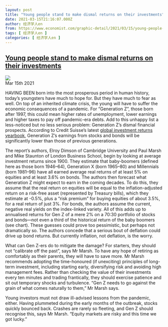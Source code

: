 ```yaml
---
layout: post
title: "Young people stand to make dismal returns on their investments"
date: 2021-03-15T21:16:07.000Z
author: 经济学人en
from: https://www.economist.com/graphic-detail/2021/03/15/young-people-stand-to-make-dismal-returns-on-their-investments
tags: [ 经济学人en ]
categories: [ 经济学人en ]
---
```

<!--1615842967000-->
[Young people stand to make dismal returns on their investments](https://www.economist.com/graphic-detail/2021/03/15/young-people-stand-to-make-dismal-returns-on-their-investments)
------

<div>
<img src="https://images.weserv.nl/?url=www.economist.com/img/b/1280/757/90/sites/default/files/images/2021/03/articles/main/20210320_woc153.png"/><div></div><aside ><div ><time itemscope="" itemType="http://schema.org/DateTime" dateTime="2021-03-15T00:00:00Z" >Mar 15th 2021</time><meta itemProp="author" content="The Economist"/></div><div ></div></aside><p >HAVING BEEN born into the most prosperous period in human history, today’s youngsters have much to hope for. But they have much to fear as well. On top of an inherited climate crisis, the young will have to suffer the economic consequences of a pandemic. For “Generation Z”, those born after 1997, this could mean higher rates of unemployment, lower earnings and higher taxes to pay off pandemic-era debts. Add to this unhappy list a less-noticed but no less serious problem: Generation Z’s dismal financial prospects. According to Credit Suisse’s latest <a href="https://www.economist.comhttps://www.credit-suisse.com/media/assets/corporate/docs/about-us/research/publications/credit-suisse-global-investment-returns-yearbook-2021-summary-edition.pdf">global investment returns yearbook</a>, Generation Z’s earnings from stocks and bonds will be significantly lower than those of previous generations.</p><p >The report’s authors, Elroy Dimson of Cambridge University and Paul Marsh and Mike Staunton of London Business School, begin by looking at average investment returns since 1900. They estimate that baby-boomers (defined here as those born 1946–64), Generation X (born 1965–80) and Millennials (born 1981–96) have all earned average real returns of at least 5% on equities and at least 3.6% on bonds. The authors then forecast what Generation Z might expect to earn in the coming decades. To do this, they assume that the real return on equities will be equal to the inflation-adjusted return on a risk-free asset (represented by Treasury bills), which they estimate at -0.5%, plus a “risk premium” for buying equities of about 3.5%, for a real return of just 3%. For bonds, the authors assume the current, negative real yields on the index-linked variety. All of this adds up to annualised returns for Gen Z of a mere 2% on a 70:30 portfolio of stocks and bonds—not even a third of the historical return of the baby boomers (see chart). These guesses could prove too pessimistic, but perhaps not dramatically so. The authors concede that a serious bout of deflation could drive up bond returns. But currently inflation, not deflation, is the worry.</p><div id="" ><div><div id="econ-1"></div></div></div><p >What can Gen Z-ers do to mitigate the damage? For starters, they should not “calibrate off the past”, says Mr Marsh. To have any hope of retiring as comfortably as their parents, they will have to save more. Mr Marsh recommends adopting the time-honoured (if unexciting) principles of long-term investment, including starting early, diversifying risk and avoiding high management fees. Rather than checking the value of their investments every ten minutes and trading frantically, they should exercise patience and sit out temporary shocks and turbulence. “Gen Z needs to go against the grain of what comes naturally to them,” Mr Marsh says.</p><p >Young investors must not draw ill-advised lessons from the pandemic, either. Having plummeted during the early months of the outbreak, stocks quickly bounced back. Crashes are rarely so fleeting, and Gen Z should recognise this, says Mr Marsh. “Equity markets are risky and this time we got lucky.”</p>
</div>
